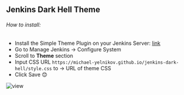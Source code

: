 
## Jenkins Dark Hell Theme

###### How to install:

- Install the Simple Theme Plugin on your Jenkins Server: [link](https://wiki.jenkins.io/display/JENKINS/Simple+Theme+Plugin)
- Go to Manage Jenkins ->  Configure System
- Scroll to **Theme** section
- Input CSS URL ```https://michael-yelnikov.github.io/jenkins-dark-hell/style.css``` to -> URL of theme CSS
- Click Save :blush:
 

![view](https://michael-yelnikov.github.io/jenkins-dark-hell/view.png)
